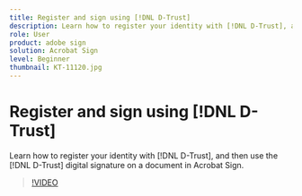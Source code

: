 ```yaml
---
title: Register and sign using [!DNL D-Trust]
description: Learn how to register your identity with [!DNL D-Trust], and then use the [!DNL D-Trust] digital signature on a document in Acrobat Sign
role: User
product: adobe sign
solution: Acrobat Sign
level: Beginner
thumbnail: KT-11120.jpg
---
```

# Register and sign using [!DNL D-Trust]

Learn how to register your identity with [!DNL D-Trust], and then use the [!DNL D-Trust] digital signature on a document in Acrobat Sign.

>[!VIDEO](https://video.tv.adobe.com/v/3410193?hidetitle=true)
